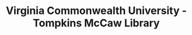 ---
layout: repo
title: "Virginia Commonwealth University - Tompkins McCaw Library"
id: 16724
permalink: repos/16724/
---